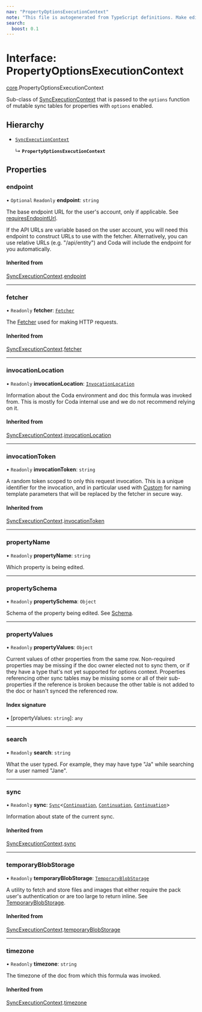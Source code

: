 ```yaml
---
nav: "PropertyOptionsExecutionContext"
note: "This file is autogenerated from TypeScript definitions. Make edits to the comments in the TypeScript file and then run `make docs` to regenerate this file."
search:
  boost: 0.1
---
```

# Interface: PropertyOptionsExecutionContext

[core](../modules/core.md).PropertyOptionsExecutionContext

Sub-class of [SyncExecutionContext](core.SyncExecutionContext.md) that is passed to the `options` function of
mutable sync tables for properties with `options` enabled.

## Hierarchy

- [`SyncExecutionContext`](core.SyncExecutionContext.md)

  ↳ **`PropertyOptionsExecutionContext`**

## Properties

### endpoint

• `Optional` `Readonly` **endpoint**: `string`

The base endpoint URL for the user's account, only if applicable. See
[requiresEndpointUrl](core.BaseAuthentication.md#requiresendpointurl).

If the API URLs are variable based on the user account, you will need this endpoint
to construct URLs to use with the fetcher. Alternatively, you can use relative URLs
(e.g. "/api/entity") and Coda will include the endpoint for you automatically.

#### Inherited from

[SyncExecutionContext](core.SyncExecutionContext.md).[endpoint](core.SyncExecutionContext.md#endpoint)

___

### fetcher

• `Readonly` **fetcher**: [`Fetcher`](core.Fetcher.md)

The [Fetcher](core.Fetcher.md) used for making HTTP requests.

#### Inherited from

[SyncExecutionContext](core.SyncExecutionContext.md).[fetcher](core.SyncExecutionContext.md#fetcher)

___

### invocationLocation

• `Readonly` **invocationLocation**: [`InvocationLocation`](core.InvocationLocation.md)

Information about the Coda environment and doc this formula was invoked from.
This is mostly for Coda internal use and we do not recommend relying on it.

#### Inherited from

[SyncExecutionContext](core.SyncExecutionContext.md).[invocationLocation](core.SyncExecutionContext.md#invocationlocation)

___

### invocationToken

• `Readonly` **invocationToken**: `string`

A random token scoped to only this request invocation.
This is a unique identifier for the invocation, and in particular used with
[Custom](../enums/core.AuthenticationType.md#custom) for naming template parameters that will be
replaced by the fetcher in secure way.

#### Inherited from

[SyncExecutionContext](core.SyncExecutionContext.md).[invocationToken](core.SyncExecutionContext.md#invocationtoken)

___

### propertyName

• `Readonly` **propertyName**: `string`

Which property is being edited.

___

### propertySchema

• `Readonly` **propertySchema**: `Object`

Schema of the property being edited. See [Schema](../types/core.Schema.md).

___

### propertyValues

• `Readonly` **propertyValues**: `Object`

Current values of other properties from the same row. Non-required properties may be missing
if the doc owner elected not to sync them, or if they have a type that's not yet supported
for options context. Properties referencing other sync tables may be missing some or
all of their sub-properties if the reference is broken because the other table is not
added to the doc or hasn't synced the referenced row.

#### Index signature

▪ [propertyValues: `string`]: `any`

___

### search

• `Readonly` **search**: `string`

What the user typed. For example, they may have type "Ja" while searching for a user named
"Jane".

___

### sync

• `Readonly` **sync**: [`Sync`](../types/core.Sync.md)<[`Continuation`](core.Continuation.md), [`Continuation`](core.Continuation.md), [`Continuation`](core.Continuation.md)\>

Information about state of the current sync.

#### Inherited from

[SyncExecutionContext](core.SyncExecutionContext.md).[sync](core.SyncExecutionContext.md#sync)

___

### temporaryBlobStorage

• `Readonly` **temporaryBlobStorage**: [`TemporaryBlobStorage`](core.TemporaryBlobStorage.md)

A utility to fetch and store files and images that either require the pack user's authentication
or are too large to return inline. See [TemporaryBlobStorage](core.TemporaryBlobStorage.md).

#### Inherited from

[SyncExecutionContext](core.SyncExecutionContext.md).[temporaryBlobStorage](core.SyncExecutionContext.md#temporaryblobstorage)

___

### timezone

• `Readonly` **timezone**: `string`

The timezone of the doc from which this formula was invoked.

#### Inherited from

[SyncExecutionContext](core.SyncExecutionContext.md).[timezone](core.SyncExecutionContext.md#timezone)
